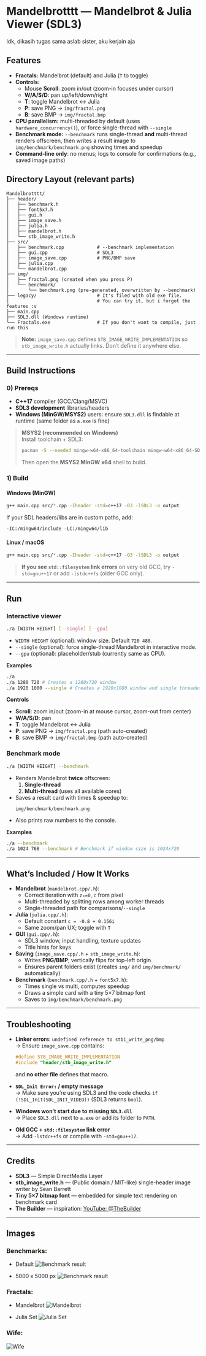 # Mandelbrotttt — Mandelbrot & Julia Viewer (SDL3)

Idk, dikasih tugas sama aslab sister, aku kerjain aja

## Features

- **Fractals:** Mandelbrot (default) and Julia (`T` to toggle)
- **Controls:**
  - Mouse **Scroll**: zoom in/out (zoom-in focuses under cursor)
  - **W/A/S/D**: pan up/left/down/right
  - **T**: toggle Mandelbrot ↔ Julia
  - **P**: save PNG → `img/fractal.png`
  - **B**: save BMP → `img/fractal.bmp`
- **CPU parallelism:** multi-threaded by default (uses `hardware_concurrency()`), or force single-thread with `--single`
- **Benchmark mode:** `--benchmark` runs single-thread **and** multi-thread renders offscreen, then writes a result image to `img/benchmark/benchmark.png` showing times and speedup
- **Command-line only**: no menus; logs to console for confirmations (e.g., saved image paths)

## Directory Layout (relevant parts)

```
Mandelbrotttt/
├── header/
│   ├── benchmark.h
│   ├── font5x7.h
│   ├── gui.h
│   ├── image_save.h
│   ├── julia.h
│   ├── mandelbrot.h
│   └── stb_image_write.h
├── src/
│   ├── benchmark.cpp            # --benchmark implementation
│   ├── gui.cpp                  # SDL3
│   ├── image_save.cpp           # PNG/BMP save
│   ├── julia.cpp
│   └── mandelbrot.cpp
├── img/
│   ├── fractal.png (created when you press P)
│   └── benchmark/
│       └── benchmark.png (pre-generated, overwritten by --benchmark)
├── legacy/                      # It's filed with old exe file.
│                                # You can try it, but i forgot the features :v
├── main.cpp
├── SDL3.dll (Windows runtime)
└── Fractals.exe                 # If you don't want to compile, just run this
```

> **Note:** `image_save.cpp` defines `STB_IMAGE_WRITE_IMPLEMENTATION` so `stb_image_write.h` actually links. Don’t define it anywhere else.

---

## Build Instructions

### 0) Prereqs

- **C++17** compiler (GCC/Clang/MSVC)
- **SDL3 development** libraries/headers
- **Windows (MinGW/MSYS2)** users: ensure `SDL3.dll` is findable at runtime (same folder as `a.exe` is fine)

> **MSYS2 (recommended on Windows)**  
> Install toolchain + SDL3:
> ```bash
> pacman -S --needed mingw-w64-x86_64-toolchain mingw-w64-x86_64-SDL3
> ```
> Then open the **MSYS2 MinGW x64** shell to build.

### 1) Build

#### Windows (MinGW)
```bash
g++ main.cpp src/*.cpp -Iheader -std=c++17 -O3 -lSDL3 -o output
```
If your SDL headers/libs are in custom paths, add:
```
-IC:/mingw64/include -LC:/mingw64/lib
```

#### Linux / macOS
```bash
g++ main.cpp src/*.cpp -Iheader -std=c++17 -O3 -lSDL3 -o output
```

> **If you see `std::filesystem` link errors** on very old GCC, try `-std=gnu++17` or add `-lstdc++fs` (older GCC only).

---

## Run

### Interactive viewer
```bash
./a [WIDTH HEIGHT] [--single] [--gpu]
```

- `WIDTH HEIGHT` (optional): window size. Default `720 480`.
- `--single` (optional): force single-thread Mandelbrot in interactive mode.
- `--gpu` (optional): placeholder/stub (currently same as CPU).

**Examples**
```bash
./a
./a 1280 720 # Creates a 1280x720 window
./a 1920 1080 --single # Creates a 1920x1080 window and single threaded calculation
```

**Controls**
- **Scroll**: zoom in/out (zoom-in at mouse cursor, zoom-out from center)
- **W/A/S/D**: pan
- **T**: toggle Mandelbrot ↔ Julia
- **P**: save PNG → `img/fractal.png` (path auto-created)
- **B**: save BMP → `img/fractal.bmp` (path auto-created)

### Benchmark mode
```bash
./a [WIDTH HEIGHT] --benchmark
```
- Renders Mandelbrot **twice** offscreen:
  1) **Single-thread**
  2) **Multi-thread** (uses all available cores)
- Saves a result card with times & speedup to:
  ```
  img/benchmark/benchmark.png
  ```
- Also prints raw numbers to the console.

**Examples**
```bash
./a --benchmark
./a 1024 768 --benchmark # Benchmark if window size is 1024x720
```

---

## What’s Included / How It Works

- **Mandelbrot** (`mandelbrot.cpp/.h`):
  - Correct iteration with `z₀=0`, `c` from pixel
  - Multi-threaded by splitting rows among worker threads
  - Single-threaded path for comparisons/`--single`
- **Julia** (`julia.cpp/.h`):
  - Default constant `c = -0.8 + 0.156i`
  - Same zoom/pan UX; toggle with `T`
- **GUI** (`gui.cpp/.h`):
  - SDL3 window, input handling, texture updates
  - Title hints for keys
- **Saving** (`image_save.cpp/.h` + `stb_image_write.h`):
  - Writes **PNG/BMP**; vertically flips for top-left origin
  - Ensures parent folders exist (creates `img/` and `img/benchmark/` automatically)
- **Benchmark** (`benchmark.cpp/.h` + `font5x7.h`):
  - Times single vs multi, computes speedup
  - Draws a simple card with a tiny 5×7 bitmap font
  - Saves to `img/benchmark/benchmark.png`

---

## Troubleshooting

- **Linker errors**: `undefined reference to stbi_write_png/bmp`  
  → Ensure `image_save.cpp` contains:
  ```cpp
  #define STB_IMAGE_WRITE_IMPLEMENTATION
  #include "header/stb_image_write.h"
  ```
  and **no other file** defines that macro.

- **`SDL_Init Error:` / empty message**  
  → Make sure you’re using SDL3 and the code checks `if (!SDL_Init(SDL_INIT_VIDEO))` (SDL3 returns `bool`).

- **Windows won’t start due to missing `SDL3.dll`**  
  → Place `SDL3.dll` next to `a.exe` or add its folder to `PATH`.

- **Old GCC + `std::filesystem` link error**  
  → Add `-lstdc++fs` or compile with `-std=gnu++17`.

---

## Credits

- **SDL3** — Simple DirectMedia Layer
- **stb_image_write.h** — (Public domain / MIT-like) single-header image writer by Sean Barrett
- **Tiny 5×7 bitmap font** — embedded for simple text rendering on benchmark card
- **The Builder** — inspiration: [YouTube: @TheBuilder](https://www.youtube.com/@TheBuilder)

---

## Images

### Benchmarks:
- Default
![Benchmark result](img/benchmark/benchmark(default).png)

- 5000 x 5000 px
![Benchmark result](img/benchmark/benchmark(5000x5000).png)

### Fractals:
- Mandelbrot
![Mandelbrot](img/mandelbrot.bmp)

- Julia Set
![Julia Set](img/fractal.bmp)

### Wife:
![Wife](img/wife.png)